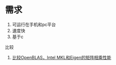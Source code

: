 

# 需求

1. 可运行在手机和pc平台
2. 速度快
3. 基于c



比较

1. [比较OpenBLAS，Intel MKL和Eigen的矩阵相乘性能](https://blog.csdn.net/AMDS123/article/details/72761039)

